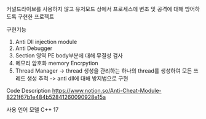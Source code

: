 커널드라이브를 사용하지 않고 유저모드 상에서 프로세스에 변조 및 공격에 대해 방어하도록 구현한 프로젝트

구현기능

1. Anti Dll injection module
2. Anti Debugger
3. Section 영역 PE body부분에 대해 무결성 검사
4. 메모리 암호화 memory Encrpytion
5. Thread Manager -> thread 생성을 관리하는 하나의 thread를 생성하여 모든 쓰레드 생성 추적 -> anti dll에 대해 방지법으로 구현

Code Description
https://www.notion.so/Anti-Cheat-Module-8221f67b1e484b52841260090928e15a

사용 언어 모델
C++ 17 
